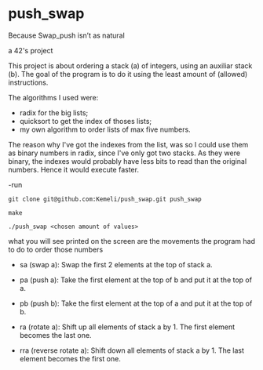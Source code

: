 # push_swap
Because Swap_push isn’t as natural

a 42's project

This project is about ordering a stack (a) of integers, using an auxiliar stack (b).
The goal of the program is to do it using the least amount of (allowed) instructions.

The algorithms I used were: 

- radix for the big lists;
- quicksort to get the index of thoses lists;
- my own algorithm to order lists of max five numbers.

The reason why I've got the indexes from the list, was so I could use them as binary numbers in radix, since I've only got two stacks.
As they were binary, the indexes would probably have less bits to read than the original numbers. Hence it would execute faster.

-run 

```git clone git@github.com:Kemeli/push_swap.git push_swap```

```make```

```./push_swap <chosen amount of values>```

what you will see printed on the screen are the movements the program had to do to order those numbers

- sa (swap a): Swap the first 2 elements at the top of stack a.

- pa (push a): Take the first element at the top of b and put it at the top of a.

- pb (push b): Take the first element at the top of a and put it at the top of b.

- ra (rotate a): Shift up all elements of stack a by 1.
The first element becomes the last one.

- rra (reverse rotate a): Shift down all elements of stack a by 1.
The last element becomes the first one.
